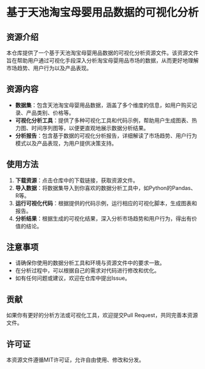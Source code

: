 # 基于天池淘宝母婴用品数据的可视化分析

## 资源介绍

本仓库提供了一个基于天池淘宝母婴用品数据的可视化分析资源文件。该资源文件旨在帮助用户通过可视化手段深入分析淘宝母婴用品市场的数据，从而更好地理解市场趋势、用户行为以及产品表现。

## 资源内容

- **数据集**：包含天池淘宝母婴用品数据，涵盖了多个维度的信息，如用户购买记录、产品类别、价格等。
- **可视化分析工具**：提供了多种可视化工具和代码示例，帮助用户生成图表、热力图、时间序列图等，以便更直观地展示数据分析结果。
- **分析报告**：包含基于数据的可视化分析报告，详细解读了市场趋势、用户行为模式以及产品表现，为用户提供决策支持。

## 使用方法

1. **下载资源**：点击仓库中的下载链接，获取资源文件。
2. **导入数据**：将数据集导入到你喜欢的数据分析工具中，如Python的Pandas、R等。
3. **运行可视化代码**：根据提供的代码示例，运行相应的可视化脚本，生成图表和报告。
4. **分析结果**：根据生成的可视化结果，深入分析市场趋势和用户行为，得出有价值的结论。

## 注意事项

- 请确保你使用的数据分析工具和环境与资源文件中的要求一致。
- 在分析过程中，可以根据自己的需求对代码进行修改和优化。
- 如有任何问题或建议，欢迎在仓库中提出Issue。

## 贡献

如果你有更好的分析方法或可视化工具，欢迎提交Pull Request，共同完善本资源文件。

## 许可证

本资源文件遵循MIT许可证，允许自由使用、修改和分发。
